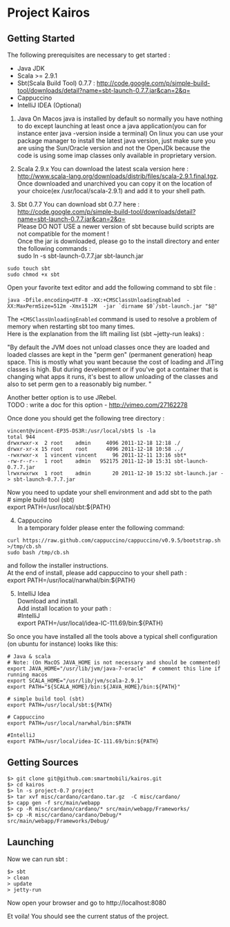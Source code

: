 Project Kairos
==============

Getting Started
---------------
The following prerequisites are necessary to get started :

* Java JDK
* Scala >= 2.9.1
* Sbt(Scala Build Tool) 0.7.7 : http://code.google.com/p/simple-build-tool/downloads/detail?name=sbt-launch-0.7.7.jar&can=2&q=
* Cappuccino
* IntelliJ IDEA (Optional)

1) Java 
On Macos java is installed by default so normally you have nothing to do except launching at least once a java application(you can for instance enter java -version inside a terminal)
On linux you can use your package manager to install the latest java version, just make sure you are
using the Sun/Oracle version and not the OpenJDk because the code is using some imap classes only
available in proprietary version.

2) Scala 2.9.x
You can download the latest scala version here : http://www.scala-lang.org/downloads/distrib/files/scala-2.9.1.final.tgz.  
Once downloaded and unarchived you can copy it on the location of your choice(ex /usr/local/scala-2.9.1) and add it to your shell path.

3) Sbt 0.7.7
You can download sbt 0.7.7 here : http://code.google.com/p/simple-build-tool/downloads/detail?name=sbt-launch-0.7.7.jar&can=2&q=  
Please DO NOT USE a newer version of sbt because build scripts are not compatible for the moment !  
Once the jar is downloaded, please go to the install directory and enter the following commands :  
sudo ln -s sbt-launch-0.7.7.jar sbt-launch.jar  

`sudo touch sbt`  
`sudo chmod +x sbt`  

Open your favorite text editor and add the following command to sbt file :  

    java -Dfile.encoding=UTF-8 -XX:+CMSClassUnloadingEnabled  -XX:MaxPermSize=512m -Xmx1512M  -jar `dirname $0`/sbt-launch.jar "$@"

The `+CMSClassUnloadingEnabled` command is used to resolve a problem of memory when restarting sbt too many times.  
Here is the explanation from the lift mailing list (sbt ~jetty-run leaks) :

"By default the JVM does not unload classes once they are loaded and loaded 
classes are kept in the "perm gen" (permanent generation) heap space.  This 
is mostly what you want because the cost of loading and JITing classes is 
high.  But during development or if you've got a container that is changing 
what apps it runs, it's best to allow unloading of the classes and also to 
set perm gen to a reasonably big number. "

Another better option is to use JRebel.  
TODO : write a doc for this option - http://vimeo.com/27162278

Once done you should get the following tree directory :  

    vincent@vincent-EP35-DS3R:/usr/local/sbt$ ls -la  
    total 944  
    drwxrwxr-x  2 root    admin     4096 2011-12-18 12:18 ./  
    drwxr-xr-x 15 root    root      4096 2011-12-18 10:58 ../  
    -rwxrwxr-x  1 vincent vincent     96 2011-12-11 13:16 sbt*  
    -rw-r--r--  1 root    admin   952175 2011-12-10 15:31 sbt-launch-0.7.7.jar  
    lrwxrwxrwx  1 root    admin       20 2011-12-10 15:32 sbt-launch.jar -> sbt-launch-0.7.7.jar  

Now you need to update your shell environment and add sbt to the path  
    # simple build tool (sbt)  
    export PATH=/usr/local/sbt:${PATH}  

4) Cappuccino  
In a temporary folder please enter the following command:  
  
`curl https://raw.github.com/cappuccino/cappuccino/v0.9.5/bootstrap.sh >/tmp/cb.sh`  
`sudo bash /tmp/cb.sh`  

and follow the installer instructions.  
At the end of install, please add cappuccino to your shell path :  
    export PATH=/usr/local/narwhal/bin:${PATH}  

5) IntelliJ Idea  
Download and install.  
Add install location to your path :  
    #IntelliJ  
    export PATH=/usr/local/idea-IC-111.69/bin:${PATH}  



So once you have installed all the tools above 
a typical shell configuration (on ubuntu for instance) looks like this:

    # Java & scala  
    # Note: (On MacOS JAVA_HOME is not necessary and should be commented)
	export JAVA_HOME="/usr/lib/jvm/java-7-oracle"  # comment this line if running macos
    export SCALA_HOME="/usr/lib/jvm/scala-2.9.1"  
    export PATH="${SCALA_HOME}/bin:${JAVA_HOME}/bin:${PATH}"  

    # simple build tool (sbt)  
    export PATH=/usr/local/sbt:${PATH}  

    # Cappuccino  
    export PATH=/usr/local/narwhal/bin:$PATH  

    #IntelliJ  
    export PATH=/usr/local/idea-IC-111.69/bin:${PATH}  

Getting Sources  
---------------  
  
`$> git clone git@github.com:smartmobili/kairos.git`  
`$> cd kairos`  
`$> ln -s project-0.7 project`  
`$> tar xvf misc/cardano/cardano.tar.gz  -C misc/cardano/`  
`$> capp gen -f src/main/webapp`  
`$> cp -R misc/cardano/cardano/* src/main/webapp/Frameworks/`  
`$> cp -R misc/cardano/cardano/Debug/* src/main/webapp/Frameworks/Debug/`  



Launching
---------------

Now we can run sbt :  

`$> sbt`  
`> clean`  
`> update`  
`> jetty-run`  

Now open your browser and go to http://localhost:8080  

Et voila! You should see the current status of the project.  



